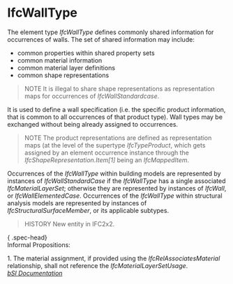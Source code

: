 IfcWallType
===========
The element type _IfcWallType_ defines commonly shared information for
occurrences of walls. The set of shared information may include:  
  
* common properties within shared property sets  
* common material information  
* common material layer definitions  
* common shape representations  
  
> NOTE  It is illegal to share shape representations as representation maps
> for occurrences of _IfcWallStandardcase_.  
  
It is used to define a wall specification (i.e. the specific product
information, that is common to all occurrences of that product type). Wall
types may be exchanged without being already assigned to occurrences.  
  
> NOTE  The product representations are defined as representation maps (at the
> level of the supertype _IfcTypeProduct_, which gets assigned by an element
> occurrence instance through the _IfcShapeRepresentation.Item[1]_ being an
> _IfcMappedItem_.  
  
Occurrences of the _IfcWallType_ within building models are represented by
instances of _IfcWallStandardCase_ if the _IfcWallType_ has a single
associated _IfcMaterialLayerSet_; otherwise they are represented by instances
of _IfcWall_, or _IfcWallElementedCase_. Occurrences of the _IfcWallType_
within structural analysis models are represented by instances of
_IfcStructuralSurfaceMember_, or its applicable subtypes.  
  
> HISTORY  New entity in IFC2x2.  
  
{ .spec-head}  
Informal Propositions:  
  
1\. The material assignment, if provided using the _IfcRelAssociatesMaterial_
relationship, shall not reference the _IfcMaterialLayerSetUsage_.  
[ _bSI
Documentation_](https://standards.buildingsmart.org/IFC/DEV/IFC4_2/FINAL/HTML/schema/ifcsharedbldgelements/lexical/ifcwalltype.htm)


